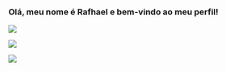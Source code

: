 ### Olá, meu nome é Rafhael e bem-vindo ao meu perfil!
<div>
<p>
<a href="https://github.com/RafhaelMatias"></a><a href="https://wa.me/5583996204641?text=Eu%20quero%20fazer%20um%20pedido" rel="nofollow" target=blank><img src="https://encrypted-tbn0.gstatic.com/images?q=tbn:ANd9GcQ1pmDjuyvpinDENw_AsKSu-RFP5s-GUtdmY3BwcO2x4lxMGxwlAN-q&usqp=CAU" data-canonical-src="https://img.shields.io/badge/WhatsApp-25D366?style=for-the-badge&amp;logo=whatsapp&amp;logoColor=white" style="max-width: 100%;"></a></p>
  
<p><a href="mailto:rafhael.matias@gmail.com"><img src="https://encrypted-tbn0.gstatic.com/images?q=tbn:ANd9GcS1YtfKbW-oYKUzpMhc3ACsDR7MrHbJVDnPSlih96Jwt_XmR0-rPQj_&usqp=CAU" data-canonical-src="https://img.shields.io/badge/Gmail-D14836?style=for-the-badge&amp;logo=gmail&amp;logoColor=white" style="max-width: 100%;"></a></p>
  
<p><a href="https://instagram.com/rafhaelmatias" rel="nofollow"><img src="https://encrypted-tbn0.gstatic.com/images?q=tbn:ANd9GcRFEEbHJkr2qmxusjcGhxKtxHGAhWgYs5KXtgaFSfdIvGIzCLJbbFLE&usqp=CAU" data-canonical-src="https://img.shields.io/badge/Instagram-E4405F?style=for-the-badge&amp;logo=instagram&amp;logoColor=white"></a></p>
  </div>
